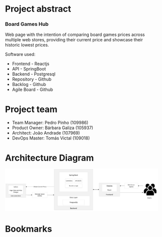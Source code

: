 # Project abstract
### Board Games Hub
Web page with the intention of comparing board games prices across multiple web stores, providing their current price and showcase their historic lowest prices.

Software used:
* Frontend - Reactjs
* API - SpringBoot
* Backend - Postgresql
* Repository - Github 
* Backlog - Github
* Agile Board - Github

# Project team
* Team Manager: Pedro Pinho (109986)
* Product Owner: Bárbara Galiza (105937)
* Architect: João Andrade (107969)
* DevOps Master: Tomás Victal (109018)

# Architecture Diagram
![Architecture diagram](architecture.png "Architecture diagram")

# Bookmarks
